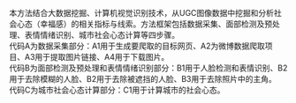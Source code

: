 本方法结合大数据挖掘、计算机视觉识别技术，从UGC图像数据中挖掘和分析社会心态（幸福感）的相关指标与线索。方法框架包括数据采集、面部检测及预处理、表情情绪识别、城市社会心态计算等四步骤。  
代码A为数据采集部分：A1用于生成要爬取的目标网页、A2为微博数据爬取项目、A3用于提取图片链接、A4用于下载图片。  
代码B为面部检测及预处理和表情情绪识别部分：B1用于人脸检测和表情识别、B2用于去除模糊的人脸、B2用于去除被遮挡的人脸、B3用于去除照片中的主角。  
代码C为城市社会心态计算部分：C1用于计算城市的社会心态。  
